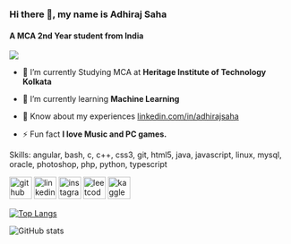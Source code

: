 ### Hi there 👋, my name is Adhiraj Saha
#### A MCA 2nd Year student from India
![](https://media.licdn.com/dms/image/C4D16AQGQgp_rdtbNPw/profile-displaybackgroundimage-shrink_200_800/0/1658503590870?e=2147483647&v=beta&t=b9tPq4t3OILJdhW2kbnqGLOX5BazwR5U1rLA4NKgxts)

- 🔭 I’m currently Studying MCA at **Heritage Institute of Technology Kolkata**

- 🌱 I’m currently learning **Machine Learning**

- 📄 Know about my experiences [linkedin.com/in/adhirajsaha](https://www.linkedin.com/in/adhirajsaha)

- ⚡ Fun fact **I love Music and PC games.**


Skills: angular, bash, c, c++, css3, git, html5, java, javascript, linux, mysql, oracle, photoshop, php, python, typescript



[<img src='https://cdn.jsdelivr.net/npm/simple-icons@3.0.1/icons/github.svg' alt='github' height='40'>](https://github.com/adhirajcs)  [<img src='https://cdn.jsdelivr.net/npm/simple-icons@3.0.1/icons/linkedin.svg' alt='linkedin' height='40'>](https://www.linkedin.com/in/adhirajsaha/)  [<img src='https://cdn.jsdelivr.net/npm/simple-icons@3.0.1/icons/instagram.svg' alt='instagram' height='40'>](https://www.instagram.com/theadhirajsaha/)  [<img src='https://cdn.jsdelivr.net/npm/simple-icons@3.0.1/icons/leetcode.svg' alt='leetcode' height='40'>](https://leetcode.com/adhirajsaha/)  [<img src='https://cdn.jsdelivr.net/npm/simple-icons@3.0.1/icons/kaggle.svg' alt='kaggle' height='40'>](https://www.kaggle.com/adhirajcs)  

[![Top Langs](https://github-readme-stats.vercel.app/api/top-langs/?username=adhirajcs)](https://github.com/anuraghazra/github-readme-stats)

![GitHub stats](https://github-readme-stats.vercel.app/api?username=adhirajcs&show_icons=true&count_private=true)  

